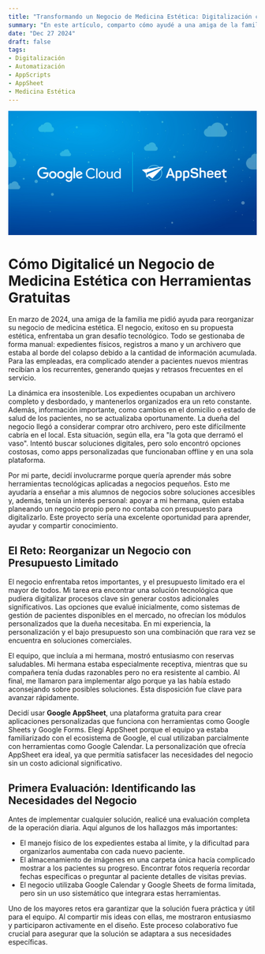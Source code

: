 ```yaml
---
title: "Transformando un Negocio de Medicina Estética: Digitalización con Herramientas Gratuitas"
summary: "En este artículo, comparto cómo ayudé a una amiga de la familia a transformar su negocio de medicina estética mediante herramientas tecnológicas gratuitas y de bajo costo. Identificamos problemas clave como la gestión manual de expedientes y la falta de digitalización, y utilizamos plataformas como Google AppSheet, AppScripts y Google forms para crear soluciones personalizadas. Descubre cómo estas herramientas no solo mejoraron la eficiencia operativa, sino que también optimizaron el tiempo y los recursos del personal."
date: "Dec 27 2024"
draft: false
tags:
- Digitalización
- Automatización
- AppScripts
- AppSheet
- Medicina Estética
---
```

![Appsheet](./appsheet.webp)

<h1>Cómo Digitalicé un Negocio de Medicina Estética con Herramientas Gratuitas</h1>

<p>En marzo de 2024, una amiga de la familia me pidió ayuda para reorganizar su negocio de medicina estética. El negocio, exitoso en su propuesta estética, enfrentaba un gran desafío tecnológico. Todo se gestionaba de forma manual: expedientes físicos, registros a mano y un archivero que estaba al borde del colapso debido a la cantidad de información acumulada. Para las empleadas, era complicado atender a pacientes nuevos mientras recibían a los recurrentes, generando quejas y retrasos frecuentes en el servicio.</p>
<p>La dinámica era insostenible. Los expedientes ocupaban un archivero completo y desbordado, y mantenerlos organizados era un reto constante. Además, información importante, como cambios en el domicilio o estado de salud de los pacientes, no se actualizaba oportunamente. La dueña del negocio llegó a considerar comprar otro archivero, pero este difícilmente cabría en el local. Esta situación, según ella, era "la gota que derramó el vaso". Intentó buscar soluciones digitales, pero solo encontró opciones costosas, como apps personalizadas que funcionaban offline y en una sola plataforma.</p>
<p>Por mi parte, decidí involucrarme porque quería aprender más sobre herramientas tecnológicas aplicadas a negocios pequeños. Esto me ayudaría a enseñar a mis alumnos de negocios sobre soluciones accesibles y, además, tenía un interés personal: apoyar a mi hermana, quien estaba planeando un negocio propio pero no contaba con presupuesto para digitalizarlo. Este proyecto sería una excelente oportunidad para aprender, ayudar y compartir conocimiento.</p>




<h2>El Reto: Reorganizar un Negocio con Presupuesto Limitado</h2>
<p>El negocio enfrentaba retos importantes, y el presupuesto limitado era el mayor de todos. Mi tarea era encontrar una solución tecnológica que pudiera digitalizar procesos clave sin generar costos adicionales significativos. Las opciones que evalué inicialmente, como sistemas de gestión de pacientes disponibles en el mercado, no ofrecían los módulos personalizados que la dueña necesitaba. En mi experiencia, la personalización y el bajo presupuesto son una combinación que rara vez se encuentra en soluciones comerciales.</p>
<p>El equipo, que incluía a mi hermana, mostró entusiasmo con reservas saludables. Mi hermana estaba especialmente receptiva, mientras que su compañera tenía dudas razonables pero no era resistente al cambio. Al final, me llamaron para implementar algo porque ya las había estado aconsejando sobre posibles soluciones. Esta disposición fue clave para avanzar rápidamente.</p>
<p>Decidí usar <strong>Google AppSheet</strong>, una plataforma gratuita para crear aplicaciones personalizadas que funciona con herramientas como Google Sheets y Google Forms. Elegí AppSheet porque el equipo ya estaba familiarizado con el ecosistema de Google, el cual utilizaban parcialmente con herramientas como Google Calendar. La personalización que ofrecía AppSheet era ideal, ya que permitía satisfacer las necesidades del negocio sin un costo adicional significativo.</p>

<h2>Primera Evaluación: Identificando las Necesidades del Negocio</h2>
<p>Antes de implementar cualquier solución, realicé una evaluación completa de la operación diaria. Aquí algunos de los hallazgos más importantes:</p>
<ul>
  <li>El manejo físico de los expedientes estaba al límite, y la dificultad para organizarlos aumentaba con cada nuevo paciente.</li>
  <li>El almacenamiento de imágenes en una carpeta única hacía complicado mostrar a los pacientes su progreso. Encontrar fotos requería recordar fechas específicas o preguntar al paciente detalles de visitas previas.</li>
  <li>El negocio utilizaba Google Calendar y Google Sheets de forma limitada, pero sin un uso sistemático que integrara estas herramientas.</li>
</ul>
<p>Uno de los mayores retos era garantizar que la solución fuera práctica y útil para el equipo. Al compartir mis ideas con ellas, me mostraron entusiasmo y participaron activamente en el diseño. Este proceso colaborativo fue crucial para asegurar que la solución se adaptara a sus necesidades específicas.</p>
